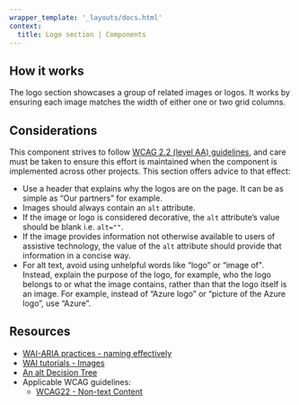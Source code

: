 ```yaml
---
wrapper_template: '_layouts/docs.html'
context:
  title: Logo section | Components
---
```


## How it works

The logo section showcases a group of related images or logos. It works by ensuring each image matches the width of either one or two grid columns.

## Considerations

This component strives to follow [WCAG 2.2 (level AA) guidelines](https://www.w3.org/TR/WCAG22/), and care must be taken to ensure this effort is maintained when the component is implemented across other projects. This section offers advice to that effect:

- Use a header that explains why the logos are on the page. It can be as simple as “Our partners” for example.
- Images should always contain an `alt` attribute.
- If the image or logo is considered decorative, the `alt` attribute’s value should be blank i.e. `alt=""`.
- If the image provides information not otherwise available to users of assistive technology, the value of the `alt` attribute should provide that information in a concise way.
- For alt text, avoid using unhelpful words like “logo” or “image of". Instead, explain the purpose of the logo, for example, who the logo belongs to or what the image contains, rather than that the logo itself is an image. For example, instead of “Azure logo” or “picture of the Azure logo”, use “Azure”.

## Resources

- [WAI-ARIA practices - naming effectively](https://www.w3.org/WAI/ARIA/apg/practices/names-and-descriptions/)
- [WAI tutorials - Images](https://www.w3.org/WAI/tutorials/images/)
- [An alt Decision Tree](https://www.w3.org/WAI/tutorials/images/decision-tree/)
- Applicable WCAG guidelines:
  - [WCAG22 - Non-text Content](https://www.w3.org/WAI/WCAG22/quickref/?showtechniques=111#non-text-content)
